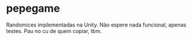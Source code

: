 # pepegame
Randomices implementadas na Unity.
Não espere nada funcional, apenas testes.
Pau no cu de quem copiar, tbm.
